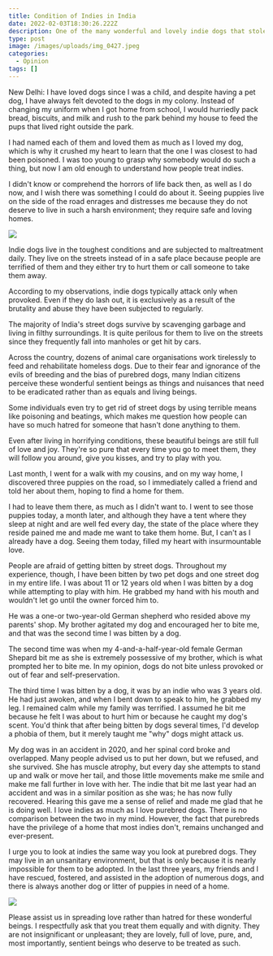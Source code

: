 ```yaml
---
title: Condition of Indies in India
date: 2022-02-03T18:30:26.222Z
description: One of the many wonderful and lovely indie dogs that stole my heart.
type: post
image: /images/uploads/img_0427.jpeg
categories:
  - Opinion
tags: []
---
```

New Delhi: I have loved dogs since I was a child, and despite having a pet dog, I have always felt devoted to the dogs in my colony. Instead of changing my uniform when I got home from school, I would hurriedly pack bread, biscuits, and milk and rush to the park behind my house to feed the pups that lived right outside the park.

I had named each of them and loved them as much as I loved my dog, which is why it crushed my heart to learn that the one I was closest to had been poisoned. I was too young to grasp why somebody would do such a thing, but now I am old enough to understand how people treat indies.

I didn't know or comprehend the horrors of life back then, as well as I do now, and I wish there was something I could do about it. Seeing puppies live on the side of the road enrages and distresses me because they do not deserve to live in such a harsh environment; they require safe and loving homes.

![](/images/92a2024a-f3e4-440b-8c34-423996a4aaa2.jpg)

Indie dogs live in the toughest conditions and are subjected to maltreatment daily. They live on the streets instead of in a safe place because people are terrified of them and they either try to hurt them or call someone to take them away.

According to my observations, indie dogs typically attack only when provoked. Even if they do lash out, it is exclusively as a result of the brutality and abuse they have been subjected to regularly.

The majority of India's street dogs survive by scavenging garbage and living in filthy surroundings. It is quite perilous for them to live on the streets since they frequently fall into manholes or get hit by cars.

Across the country, dozens of animal care organisations work tirelessly to feed and rehabilitate homeless dogs. Due to their fear and ignorance of the evils of breeding and the bias of purebred dogs, many Indian citizens perceive these wonderful sentient beings as things and nuisances that need to be eradicated rather than as equals and living beings.

Some individuals even try to get rid of street dogs by using terrible means like poisoning and beatings, which makes me question how people can have so much hatred for someone that hasn't done anything to them.

Even after living in horrifying conditions, these beautiful beings are still full of love and joy. They're so pure that every time you go to meet them, they will follow you around, give you kisses, and try to play with you.

Last month, I went for a walk with my cousins, and on my way home, I discovered three puppies on the road, so I immediately called a friend and told her about them, hoping to find a home for them.

I had to leave them there, as much as I didn't want to. I went to see those puppies today, a month later, and although they have a tent where they sleep at night and are well fed every day, the state of the place where they reside pained me and made me want to take them home. But, I can't as I already have a dog. Seeing them today, filled my heart with insurmountable love.

People are afraid of getting bitten by street dogs. Throughout my experience, though, I have been bitten by two pet dogs and one street dog in my entire life. I was about 11 or 12 years old when I was bitten by a dog while attempting to play with him. He grabbed my hand with his mouth and wouldn't let go until the owner forced him to.

He was a one-or two-year-old German shepherd who resided above my parents' shop. My brother agitated my dog and encouraged her to bite me, and that was the second time I was bitten by a dog.

The second time was when my 4-and-a-half-year-old female German Shepard bit me as she is extremely possessive of my brother, which is what prompted her to bite me. In my opinion, dogs do not bite unless provoked or out of fear and self-preservation.

The third time I was bitten by a dog, it was by an indie who was 3 years old. He had just awoken, and when I bent down to speak to him, he grabbed my leg. I remained calm while my family was terrified. I assumed he bit me because he felt I was about to hurt him or because he caught my dog's scent. You'd think that after being bitten by dogs several times, I'd develop a phobia of them, but it merely taught me "why" dogs might attack us.

My dog was in an accident in 2020, and her spinal cord broke and overlapped. Many people advised us to put her down, but we refused, and she survived. She has muscle atrophy, but every day she attempts to stand up and walk or move her tail, and those little movements make me smile and make me fall further in love with her. The indie that bit me last year had an accident and was in a similar position as she was; he has now fully recovered. Hearing this gave me a sense of relief and made me glad that he is doing well. I love indies as much as I love purebred dogs. There is no comparison between the two in my mind. However, the fact that purebreds have the privilege of a home that most indies don't, remains unchanged and ever-present.

I urge you to look at indies the same way you look at purebred dogs. They may live in an unsanitary environment, but that is only because it is nearly impossible for them to be adopted. In the last three years, my friends and I have rescued, fostered, and assisted in the adoption of numerous dogs, and there is always another dog or litter of puppies in need of a home.

![](/images/ef057d05-c083-4c4b-b9fc-7f2beff41bf5.jpg)

Please assist us in spreading love rather than hatred for these wonderful beings. I respectfully ask that you treat them equally and with dignity. They are not insignificant or unpleasant; they are lovely, full of love, pure, and, most importantly, sentient beings who deserve to be treated as such.